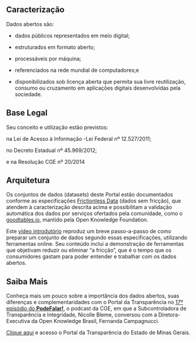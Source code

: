 ## Caracterização

Dados abertos são:

* dados públicos representados em meio digital;

* estruturados em formato aberto;

* processáveis por máquina;

* referenciados na rede mundial de computadores;e

* disponibilizados sob licença aberta que permita sua livre reutilização, consumo ou cruzamento em aplicações digitais desenvolvidas pela sociedade.

## Base Legal

Seu conceito e utilização estão previstos:

na Lei de Acesso à Informação -Lei Federal nº 12.527/2011;

no Decreto Estadual nº 45.969/2012;

e na Resolução CGE nº 20/2014

## Arquitetura 

Os conjuntos de dados (datasets) deste Portal estão documentados conforme as especificações [Frictionless Data](https://frictionlessdata.io/) (dados sem fricção), que atendem à caracterização descrita acima e possibilitam a validação automática dos dados por serviços ofertados pela comunidade, como o [goodtables.io](https://goodtables.io/), mantido pela Open Knowledge Foundation.

Este [vídeo introdutório](https://www.youtube.com/embed/tZ0bmlnqMuY) reproduz um breve passo-a-passo de como preparar um conjunto de dados segundo essas especificações, utilizando ferramentas online. Seu conteúdo inclui a demonstração de ferramentas que objetivam reduzir ou eliminar “a fricção”, que é o tempo que os consumidores gastam para poder entender e trabalhar com os dados abertos.

## Saiba Mais

Conheça mais um pouco sobre a importância dos dados abertos, suas diferenças e complementaridades com o Portal da Transparência no [17º episódio do **PodeFalar!**](https://www.youtube.com/watch?v=uFdYbIc_4ws), o podcast da CGE, em que a Subcontroladora de Transparência e Integridade, Nicolle Bleme, conversou com a Diretora-Executiva da Open Knowledge Brasil, Fernanda Campagnucci.

[Clique aqui](http://www.transparencia.mg.gov.br/) e acesso o Portal da Transparência do Estado de Minas Gerais.



